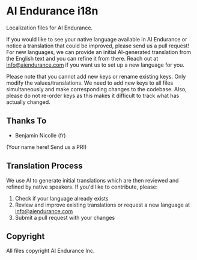 # AI Endurance i18n

Localization files for AI Endurance.

If you would like to see your native language available in AI Endurance or notice a translation that could be improved, please send us a pull request! For new languages, we can provide an initial AI-generated translation from the English text and you can refine it from there. Reach out at info@aiendurance.com if you want us to set up a new language for you.

Please note that you cannot add new keys or rename existing keys. Only modify the values/translations. We need to add new keys to all files simultaneously and make corresponding changes to the codebase. Also, please do not re-order keys as this makes it difficult to track what has actually changed.

## Thanks To

* Benjamin Nicolle (fr)

(Your name here! Send us a PR!)

## Translation Process

We use AI to generate initial translations which are then reviewed and refined by native speakers. If you'd like to contribute, please:
1. Check if your language already exists
2. Review and improve existing translations or request a new language at info@aiendurance.com
3. Submit a pull request with your changes

## Copyright

All files copyright AI Endurance Inc.
